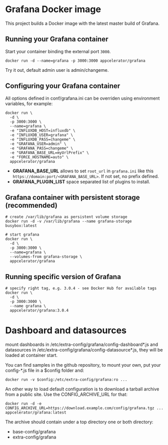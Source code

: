 # Grafana Docker image

This project builds a Docker image with the latest master build of Grafana.

## Running your Grafana container

Start your container binding the external port `3000`.

```
docker run -d --name=grafana -p 3000:3000 appcelerator/grafana
```

Try it out, default admin user is admin/changeme.

## Configuring your Grafana container

All options defined in conf/grafana.ini can be overriden using environment
variables, for example:

```
docker run \
  -d \
  -p 3000:3000 \
  --name=grafana \
  -e "INFLUXDB_HOST=influxdb" \
  -e "INFLUXDB_USER=grafana" \
  -e "INFLUXDB_PASS=changeme" \
  -e "GRAFANA_USER=admin" \
  -e "GRAFANA_PASS=changeme" \
  -e "GRAFANA_BASE_URL=myUrlPrefix" \
  -e "FORCE_HOSTNAME=auto" \
  appcelerator/grafana
```

- **GRAFANA_BASE_URL** allows to set `root_url` in `grafana.ini` like this `https://domain:port/<GRAFANA_BASE_URL>`. If not set, no prefix defined.
- **GRAFANA_PLUGIN_LIST** space separated list of plugins to install.

## Grafana container with persistent storage (recommended)

```
# create /var/lib/grafana as persistent volume storage
docker run -d -v /var/lib/grafana --name grafana-storage busybox:latest

# start grafana
docker run \
  -d \
  -p 3000:3000 \
  --name=grafana \
  --volumes-from grafana-storage \
  appcelerator/grafana
```

## Running specific version of Grafana

```
# specify right tag, e.g. 3.0.4 - see Docker Hub for available tags
docker run \
  -d \
  -p 3000:3000 \
  --name grafana \
  appcelerator/grafana:3.0.4
```

# Dashboard and datasources

mount dashboards in /etc/extra-config/grafana/config-dashboard*.js and datasources in /etc/extra-config/grafana/config-datasource*.js, they will be loaded at container start.

You can find samples in the github repository, to mount your own, put your config-*.js file in a $config folder and:

```docker run -v $config:/etc/extra-config/grafana:ro ...```

An other way to load default configuration is to download a tarball archive from a public site. Use the CONFIG_ARCHIVE_URL for that:

```
docker run -d -e CONFIG_ARCHIVE_URL=https://download.example.com/config/grafana.tgz ... appcelerator/grafana:latest
```

The archive should contain under a top directory one or both directory:
- base-config/grafana
- extra-config/grafana
